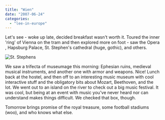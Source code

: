 ```yaml
---
title: "Wien"
date: "2007-06-24"
categories: 
  - "lee-in-europe"
---
```


Let's see - woke up late, decided breakfast wasn't worth it. Toured the inner 'ring' of Vienna on the tram and then explored more on foot - saw the Opera , Hapsburg Palace, St. Stephen's cathedral (huge, gothic), and others.

![St. Stephens](http://lh6.google.co.uk/image/leenathan/Rn7cwenGlJI/AAAAAAAAARQ/Igiz9DQceOo/P1010151.JPG?imgmax=800 "St. Stephens")

We saw a trifecta of museumage this morning: Ephesian ruins, medieval musical instruments, and another one with armor and weapons. Nice! Lunch back at the hostel, and then off to an interesting music museum with cool interactive stuff and the obligatory bits about Mozart, Beethoven, and the lot. We went out to an island on the river to check out a big music festival. It was cool, but being at an event with music you've never heard nor can understand makes things difficult. We checked that box, though.

Tomorrow brings promise of the royal treasure, some football stadiums (woo), and who knows what else.
